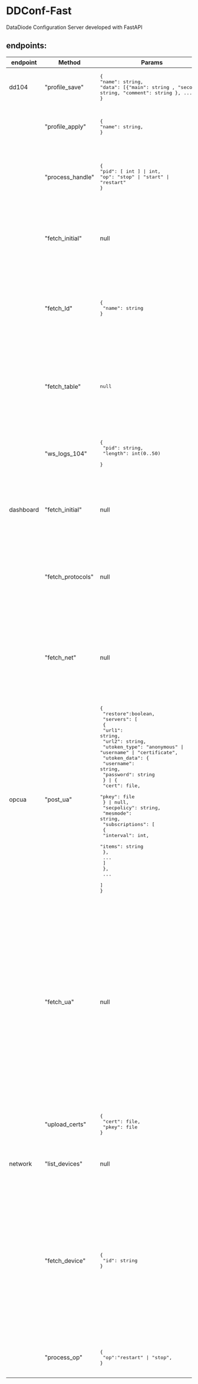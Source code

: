 # DDConf-Fast

DataDiode Configuration Server developed with FastAPI

## endpoints: 

|endpoint|Method|Params|Response|Comment|
|---|---|---|---|---|
|dd104|"profile_save"|<pre>{<br/>"name": string, <br/>"data": \[\{"main": string , "second": string, "comment": string \}, ...\]<br/>}</pre>|<pre>{<br/>"result": null, <br/>"error": \[ string, ...\] \| null<br/>}</pre>| basic functionality: tested |
| |"profile_apply"|<pre>{<br/>"name": string, <br/>}</pre>|<pre>{<br/>"result": "success" \| null,<br/>"error": \[ string, ...\] \| null<br/>}</pre>| basic functionality: tested |
| |"process_handle"|<pre>{<br/>"pid": \[ int \] \|  int, <br/>"op": "stop" \| "start" \| "restart" <br/>}</pre>|<pre>{<br/>  "result": \[{"pid":  int , "status": -1\|0\|1\|2 }, ...\] \| {<br/>    "pid": int, "status": -1\|0\|1\|2<br/>  } \| null, <br/>  "error": \[ string, ...\] \| null<br/>}</pre>| the type of response\["result"\] depends on the type of params\["pid"\] ; basic functionality: tested |
| |"fetch_initial"| null |<pre>{<br/>  "result": {<br/>    "active": string \| null, <br/>    "loadout_names": \[ string \]<br/>  } \| null,<br/>  "error": string \| null<br/>}</pre>| basic functionality: tested |
| |"fetch_ld"|<pre>{<br/>  "name": string<br/>}</pre>|<pre>{<br/>  "result": [<br/>    {<br/>      "main": string, <br/>      "second": string \| null,<br/>      "comment": string \| null,<br/>    }, ...\]<br/> \| null, <br/>  "error": null \| string<br/>}</pre>| basic functionality: tested |
| |"fetch_table"|<pre>null</pre>|<pre>{<br/>  "result": [<br/>    {<br/>      "main": string, <br/>      "second": string \| null,<br/>      "comment": string \| null,<br/>      "status": int <br/>    }, ...\] \| null, <br/>  "error": null \| string<br/>}</pre>|  |
| |"ws_logs_104"|<pre>{<br/>  "pid": string,<br/>  "length": int(0..50) <br/>}</pre>|<pre>{<br/>  "result": {<br/>    "pid": string,<br/>    "data": string<br/>  } \| null,<br/>  "error": null \| string<br/>}</pre>| length:0 will return the whole info |
|dashboard|"fetch_initial"|null| <pre>{<br/>  "result": {<br/>    "serial": string,<br/>    "license": string<br/>  } \| null,<br/>  "error": null \| string<br/>}</pre> | |
| |"fetch_protocols"| null | <pre>{<br/>  "result": \[<br/>    {<br/>      "name": string,<br/>      "link": string \| null<br/>    },<br/>    ...<br/>  \] \| null,<br/>  "error": null \| string<br/>}</pre> | |
| |"fetch_net"| null | <pre>{<br/>  "result": \[<br/>    {<br/>      "ip": null \| string, <br/>      "mac": string, <br/>      "status": "up"\|"down"\|"unknown"<br/>    },<br/>    ...<br/>  \] \| null,<br/>  "error": null \| \[ string \]<br/>}</pre> | |
|opcua|"post_ua"|<pre>{<br/>  "restore":boolean,<br/>  "servers": \[<br/>    {<br/>      "url1": string,<br/>      "url2": string,<br/>      "utoken_type": "anonymous" \| "username" \| "certificate",<br/>      "utoken_data": {<br/>        "username": string,<br/>        "password": string<br/>      } \| {<br/>        "cert": file,<br/>        "pkey": file<br/>      } \| null,<br/>      "secpolicy": string,<br/>      "mesmode": string,<br/>      "subscriptions": \[<br/>        {<br/>          "interval": int,<br/>          "items": string<br/>        },<br/>        ...<br/>      \]<br/>    },<br/>    ...<br/>  \]<br/>}</pre>|<pre>{<br/>  "result": string \| None,<br/>  "error": None \| string<br/>}</pre>| utoken_types: "anonymous" - без авторизации, "username" - говорит само за себя, "certificate" - говорит само за себя |
| |"fetch_ua"| null |<pre>{<br/>  "result": {<br/>    "restore":boolean,<br/>    "servers": \[<br/>      {<br/>        "url1": string,<br/>        "url2": string \| null,<br/>        "utoken_type": "anonymous" \| "username" \| "certificate",<br/>        "utoken_data": {<br/>          "username": string,<br/>          "password": string<br/>        } \| null,<br/>        "secpolicy": string,<br/>        "mesmode": string,<br/>        "subscriptions": \[<br/>          {<br/>            "interval": int,<br/>            "items": string<br/>          },<br/>          ...<br/>        \]<br/>      },<br/>      ...<br/>    \],<br/>    "servers_len": int<br/>  } \| null,<br/>  "error": null \| string<br/>} </pre>|   |
| | "upload_certs" | <pre>{<br/>  "cert": file,<br/>  "pkey": file <br/>}</pre> | <pre>{<br/>  "result":string \| null,<br/>  "error": null \| \[ string \]<br/>} </pre> |  |
| network | "list_devices" | null | <pre>{<br/>  "result": \[ string \] \| null,<br/>  "error": null \| string<br/>}</pre> | | 
| | "fetch_device"| <pre>{<br/>  "id": string<br/>}</pre> | <pre>{<br/>  "result": {<br/>    "device": string,<br/>    "uptime": string,<br/>    "mac": string,<br/>    "rx": string,<br/>    "tx": string,<br/>    "ipv4": \[<br/>      {<br/>        "address": string,<br/>        "netmask": string,<br/>        "gateway": string,<br/>        "broadcast": string<br/>      }<br/>    \],<br/>    "protocol": string,<br/>  },<br/>  "errors": null<br/>}</pre> | ~~protocol можно реализовать в виде чекбокса "dhcp?", в зав-ти от значения которого становятся доступными для редактирования поля адреса и проч.;~~ <code><br/> Алексей настоял на селект-боксе; <br/><br/> содержимое data можно использовать как для наполнения полей редактора, так и для отображения поля status</code>| 
| | "process_op" |<pre>{<br/>  "op":"restart" \| "stop",<br/>} </pre>| <pre>{<br/>  "result": "success" \| null,<br/>  "error": null \| string<br/>}</pre> | |

<!--| |"fetch_certs"| <pre>{<br/>  "server_id": int <br/>}</pre> |<pre>{<br/> "result": {<br/>    "certs":\[ string \] <br/>  } \| null,<br/>  "error": null \| string <br/>}</pre>| currently not implemented |-->
